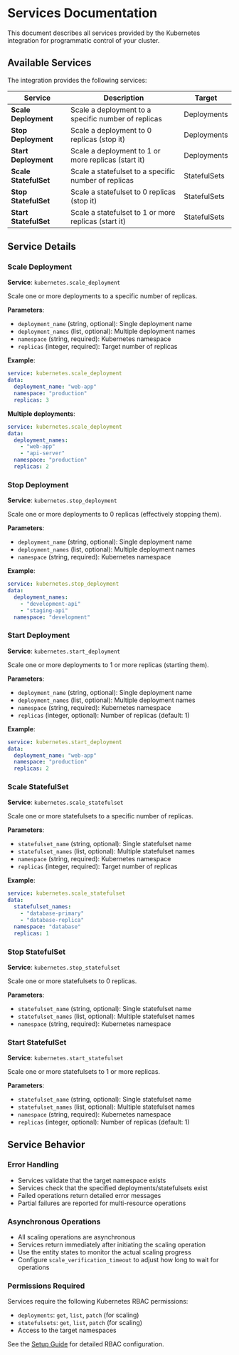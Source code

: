 # Services Documentation

This document describes all services provided by the Kubernetes integration for programmatic control of your cluster.

## Available Services

The integration provides the following services:

| Service | Description | Target |
|---------|-------------|---------|
| **Scale Deployment** | Scale a deployment to a specific number of replicas | Deployments |
| **Stop Deployment** | Scale a deployment to 0 replicas (stop it) | Deployments |
| **Start Deployment** | Scale a deployment to 1 or more replicas (start it) | Deployments |
| **Scale StatefulSet** | Scale a statefulset to a specific number of replicas | StatefulSets |
| **Stop StatefulSet** | Scale a statefulset to 0 replicas (stop it) | StatefulSets |
| **Start StatefulSet** | Scale a statefulset to 1 or more replicas (start it) | StatefulSets |

## Service Details

### Scale Deployment

**Service**: `kubernetes.scale_deployment`

Scale one or more deployments to a specific number of replicas.

**Parameters**:

- `deployment_name` (string, optional): Single deployment name
- `deployment_names` (list, optional): Multiple deployment names
- `namespace` (string, required): Kubernetes namespace
- `replicas` (integer, required): Target number of replicas

**Example**:

```yaml
service: kubernetes.scale_deployment
data:
  deployment_name: "web-app"
  namespace: "production"
  replicas: 3
```

**Multiple deployments**:

```yaml
service: kubernetes.scale_deployment
data:
  deployment_names:
    - "web-app"
    - "api-server"
  namespace: "production"
  replicas: 2
```

### Stop Deployment

**Service**: `kubernetes.stop_deployment`

Scale one or more deployments to 0 replicas (effectively stopping them).

**Parameters**:

- `deployment_name` (string, optional): Single deployment name
- `deployment_names` (list, optional): Multiple deployment names
- `namespace` (string, required): Kubernetes namespace

**Example**:

```yaml
service: kubernetes.stop_deployment
data:
  deployment_names:
    - "development-api"
    - "staging-api"
  namespace: "development"
```

### Start Deployment

**Service**: `kubernetes.start_deployment`

Scale one or more deployments to 1 or more replicas (starting them).

**Parameters**:

- `deployment_name` (string, optional): Single deployment name
- `deployment_names` (list, optional): Multiple deployment names
- `namespace` (string, required): Kubernetes namespace
- `replicas` (integer, optional): Number of replicas (default: 1)

**Example**:

```yaml
service: kubernetes.start_deployment
data:
  deployment_name: "web-app"
  namespace: "production"
  replicas: 2
```

### Scale StatefulSet

**Service**: `kubernetes.scale_statefulset`

Scale one or more statefulsets to a specific number of replicas.

**Parameters**:

- `statefulset_name` (string, optional): Single statefulset name
- `statefulset_names` (list, optional): Multiple statefulset names
- `namespace` (string, required): Kubernetes namespace
- `replicas` (integer, required): Target number of replicas

**Example**:

```yaml
service: kubernetes.scale_statefulset
data:
  statefulset_names:
    - "database-primary"
    - "database-replica"
  namespace: "database"
  replicas: 1
```

### Stop StatefulSet

**Service**: `kubernetes.stop_statefulset`

Scale one or more statefulsets to 0 replicas.

**Parameters**:

- `statefulset_name` (string, optional): Single statefulset name
- `statefulset_names` (list, optional): Multiple statefulset names
- `namespace` (string, required): Kubernetes namespace

### Start StatefulSet

**Service**: `kubernetes.start_statefulset`

Scale one or more statefulsets to 1 or more replicas.

**Parameters**:

- `statefulset_name` (string, optional): Single statefulset name
- `statefulset_names` (list, optional): Multiple statefulset names
- `namespace` (string, required): Kubernetes namespace
- `replicas` (integer, optional): Number of replicas (default: 1)

## Service Behavior

### Error Handling

- Services validate that the target namespace exists
- Services check that the specified deployments/statefulsets exist
- Failed operations return detailed error messages
- Partial failures are reported for multi-resource operations

### Asynchronous Operations

- All scaling operations are asynchronous
- Services return immediately after initiating the scaling operation
- Use the entity states to monitor the actual scaling progress
- Configure `scale_verification_timeout` to adjust how long to wait for operations

### Permissions Required

Services require the following Kubernetes RBAC permissions:

- `deployments`: `get`, `list`, `patch` (for scaling)
- `statefulsets`: `get`, `list`, `patch` (for scaling)
- Access to the target namespaces

See the [Setup Guide](SETUP.md) for detailed RBAC configuration.
